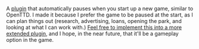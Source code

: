 A [plugin](plugin.js) that automatically pauses when you start up a new game, similar to OpenTTD. I made it because I prefer the game to be paused at the start, as I can plan things out (research, advertising, loans, opening the park, and looking at what I can work with.) [Feel free to implement this into a more extended plugin](license.txt), and I hope, in the near future, that it'll be a gameplay option in the game.